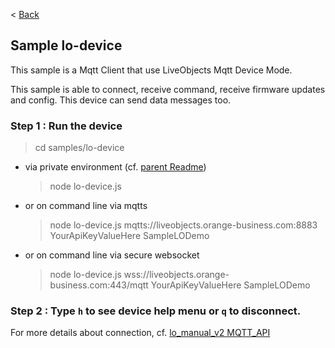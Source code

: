 < [Back](../../README.md)

## Sample lo-device

This sample is a Mqtt Client that use LiveObjects Mqtt Device Mode.

This sample is able to connect, receive command, receive firmware updates and config.
This device can send data messages too.

### Step 1 : Run the device

  > cd samples/lo-device

- via private environment (cf. [parent Readme](../../README.md))
  > node lo-device.js
- or on command line via mqtts
  > node lo-device.js mqtts://liveobjects.orange-business.com:8883 YourApiKeyValueHere SampleLODemo
- or on command line via secure websocket
  > node lo-device.js wss://liveobjects.orange-business.com:443/mqtt YourApiKeyValueHere SampleLODemo

### Step 2 : Type `h` to see device help menu or `q` to disconnect.

For more details about connection, cf. [lo_manual_v2 MQTT_API](https://liveobjects.orange-business.com/doc/html/lo_manual_v2.html#MQTT_API)
